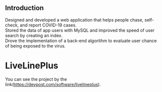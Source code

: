 ## Introduction<br>
Designed and developed a web application that helps people chase, self-check, and report COVID-19 cases.<br>
Stored the data of app users with MySQL and improved the speed of user search by creating an index.<br>
Drove the implementation of a back-end algorithm to evaluate user chance of being exposed to the virus.<br>

# LiveLinePlus<br>
You can see the project by the link(https://devpost.com/software/livelineplus).<br>
